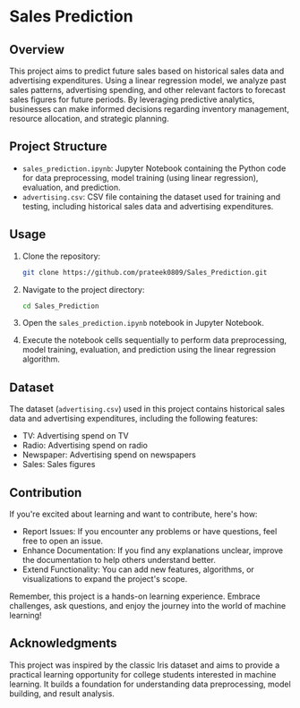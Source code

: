 # Sales Prediction

## Overview
This project aims to predict future sales based on historical sales data and advertising expenditures. Using a linear regression model, we analyze past sales patterns, advertising spending, and other relevant factors to forecast sales figures for future periods. By leveraging predictive analytics, businesses can make informed decisions regarding inventory management, resource allocation, and strategic planning.

## Project Structure
- `sales_prediction.ipynb`: Jupyter Notebook containing the Python code for data preprocessing, model training (using linear regression), evaluation, and prediction.
- `advertising.csv`: CSV file containing the dataset used for training and testing, including historical sales data and advertising expenditures.

## Usage
1. Clone the repository:
   ```bash
   git clone https://github.com/prateek0809/Sales_Prediction.git
   ```

2. Navigate to the project directory:
   ```bash
   cd Sales_Prediction
   ```

3. Open the `sales_prediction.ipynb` notebook in Jupyter Notebook.

4. Execute the notebook cells sequentially to perform data preprocessing, model training, evaluation, and prediction using the linear regression algorithm.

## Dataset
The dataset (`advertising.csv`) used in this project contains historical sales data and advertising expenditures, including the following features:
- TV: Advertising spend on TV
- Radio: Advertising spend on radio
- Newspaper: Advertising spend on newspapers
- Sales: Sales figures

## Contribution
If you're excited about learning and want to contribute, here's how:

- Report Issues: If you encounter any problems or have questions, feel free to open an issue.
- Enhance Documentation: If you find any explanations unclear, improve the documentation to help others understand better.
- Extend Functionality: You can add new features, algorithms, or visualizations to expand the project's scope.

Remember, this project is a hands-on learning experience. Embrace challenges, ask questions, and enjoy the journey into the world of machine learning!

## Acknowledgments
This project was inspired by the classic Iris dataset and aims to provide a practical learning opportunity for college students interested in machine learning. It builds a foundation for understanding data preprocessing, model building, and result analysis.
